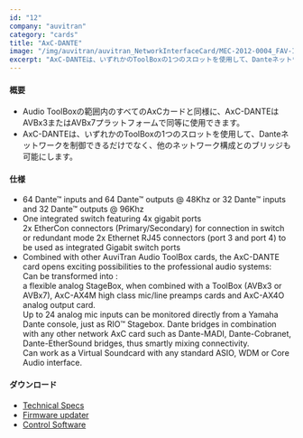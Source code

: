 ```yaml
---
id: "12"
company: "auvitran"
category: "cards"
title: "AxC-DANTE"
image: "/img/auvitran/auvitran_NetworkInterfaceCard/MEC-2012-0004_FAV-IE2Bouchon-AxC-DANTE.webp"
excerpt: "AxC-DANTEは、いずれかのToolBoxの1つのスロットを使用して、Danteネットワークを制御できるだけでなく、他のネットワーク構成とのブリッジも可能にします。"
---
```

#### 概要
* Audio ToolBoxの範囲内のすべてのAxCカードと同様に、AxC-DANTEはAVBx3またはAVBx7プラットフォームで同等に使用できます。
* AxC-DANTEは、いずれかのToolBoxの1つのスロットを使用して、Danteネットワークを制御できるだけでなく、他のネットワーク構成とのブリッジも可能にします。

#### 仕様
* 64 Dante™ inputs and 64 Dante™ outputs @ 48Khz or 32 Dante™ inputs and 32 Dante™ outputs @ 96Khz
* One integrated switch featuring 4x gigabit ports  
    2x EtherCon connectors (Primary/Secondary) for connection in switch or redundant mode
    2x Ethernet RJ45 connectors (port 3 and port 4) to be used as integrated Gigabit switch ports
* Combined with other AuviTran Audio ToolBox cards, the AxC-DANTE card opens exciting possibilities to the professional audio systems:  
    Can be transformed into :  
        a flexible analog StageBox, when combined with a ToolBox (AVBx3 or AVBx7), AxC-AX4M high class mic/line preamps cards and AxC-AX4O analog output card.  
        Up to 24 analog mic inputs can be monitored directly from a Yamaha Dante console, just as RIO™ Stagebox.
        Dante bridges in combination with any other network AxC card such as Dante-MADI, Dante-Cobranet,    Dante-EtherSound bridges, thus smartly mixing connectivity.  
        Can work as a Virtual Soundcard with any standard ASIO, WDM or Core Audio interface.

#### ダウンロード
* [Technical Specs](https://www.auvitran.com/downloads/datasheet/AuviTran_AudioToolBox_AxC-DANTE_EN.pdf)
* [Firmware updater](https://www.auvitran.com/?p=3234)
* [Control Software](https://www.auvitran.com/?p=3234)

